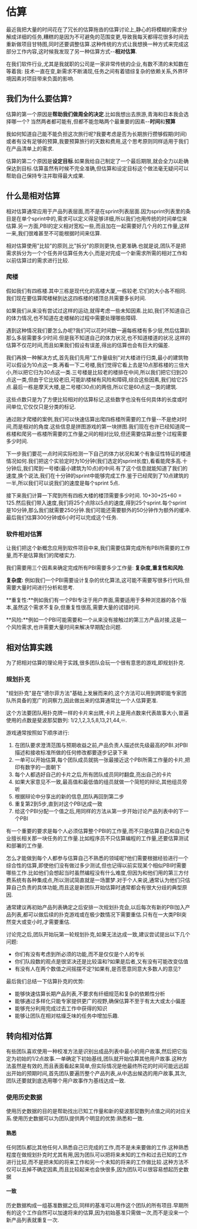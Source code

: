 # 估算

最近我把大量的时间花在了冗长的估算拖沓的估算讨论上,静心的将模糊的需求分解成详细的任务,糟糕的是因为不可避免的范围变更,导致我每天都得花很多时间去重新做项目甘特图,同时还要调整估算.这种传统的方式让我想换一种方式来完成这部分工作内容,这时候我发现了另一种估算方式--**相对估算**.

在我们软件行业,尤其是我就职的公司是一家非常传统的企业,有数不清的未知数在等着我: 技术一直在变,新需求不断涌现,任务之间有着错综复杂的依赖关系,外界环境因素对项目带来负面的影响.

## 我们为什么要估算?

估算的第一个原因是**帮助我们做周全的决定**.比如我想出去旅游,青海和日本我会选择哪一个? 当然两者都可能有,但都不能忽略两个最重要的因素--**时间**和**预算**

我如何知道自己能不能负担这次旅行呢?我要考虑是否为长期旅行攒够假期(时间)或者有没有足够的预算,我要预算旅行的天数和费用,这个思考原则同样适用于我们在产品清单上的需求.

估算的第二个原因是**设定目标**.如果我给自己制定了一个最后期限,就会全力以赴确保达到目标.估算虽然有时候不完全准确,但估算和设定目标这个做法毫无疑问可以帮助自己保持专注并取得最大成果.

## 什么是相对估算

相对估算通常应用于产品列表层面,而不是在sprint列表层面.因为sprint列表里的条目是在单个sprint中的,需求可以定义得足够详细,所以我们也用传统的时间单位来估算.另一方面,PBI的定义相对宽松一些,而且加在一起需要好几个月的工作量,这样一来,我们很难甚至不可能根据时间来估算.

相对估算使用"比较"的原则,比"拆分"的原则更快,也更准确.也就是说,团队不是把需求拆分为一个个任务并估算任务大小,而是对完成一个新需求所需的相对工作和以前估算过的需求进行比较.

### 爬楼

假如我们有四栋楼.其中三栋是现代化的高楼大厦,一栋较老.它们的大小各不相同.我们现在要估算爬楼梯到达这四栋楼的楼顶总共需要多长时间.

如果我们从来没有尝试过这样的运动,就得考虑一些未知因素.比如,我们不知道自己的体力情况,也不知道在走楼梯的过程中需要处理哪些障碍.

遇到这种情况我们要怎么办呢?我们可以花时间数一遍每栋楼有多少层,然后估算趴那么多层需要多少时间.但是我不知道自己的体力状况,也不知道楼道的状况.这样的估算不仅花时间,而且如果我们假设有误差,得出的估算也会有巨大的偏差.

我们再换一种解决方式,首先我们先用"工作量级别"对大楼进行归类,最小的建筑物可以假设为10点这一类.再看一下二号楼,我们觉得它看上去是10点那栋楼的三倍大小,所以把它归为30点这一类.三号楼是比较老的楼排在中间,所以我们把它归到20点这一类,但由于它比较老旧,可能趴楼梯有风险和障碍,综合这些因素,我们给它25点.最后一栋是摩天大楼,是二号楼(30点)的两倍,所以它是60点这一类的建筑.

这些点数只是为了方便比较相对的估算标记,这些数字也没有任何具体的长度或时间单位,它仅仅只是分类的标记.

通过刚才爬楼的案例,我们可以快速估算出爬四栋楼所需要的工作量--不是绝对时间,而是相对的角度.这些信息是拼图游戏的第一块拼图.我们现在也许已经知道爬一栋楼和爬另一栋楼所需要的工作量之间的相对比较,但还需要估算出整个过程需要多少时间.

下一步我们要花一点时间实际检测一下自己的体力状况和某个有象征性特征的楼道情况如何.我们把这个实验定时为10分钟(我们选定的sprint长度),看看能爬多高.十分钟后,我们爬到一号楼(最小建筑为10点)的中间.有了这个信息就能知道了我们的速度,换个说法,我们在十分钟的sprint中能够完成工作.鉴于已经爬到了10点建筑的一半,所以我们可以说我们的速度是每个sprint 5点.

接下来我们计算一下爬到所有四栋大楼的楼顶需要多少时间. 10+30+25+60 = 125.然后我们带入速度,我们将25个点除以5点的速度,得到25个sprint.每个sprint是10分钟,那么我们就需要250分钟.我们可能还需要额外的50分钟作为额外的缓冲.最后我们估算300分钟或6小时可以完成这个任务.

### 软件相对估算

让我们把这个新概念应用到软件项目中来,我们需要估算完成所有PBI所需要的工作量,而不是估算我们的爬楼实力.

我们需要用三个因素来确定完成所有PBI需要多少工作量: **复杂度,重复性和风险**.

**复杂度:** 例如我们一个PBI需要设计复杂的优化算法,这可能不需要写很多行代码,但需要大量时间进行分析和思考.

**重复性:**例如我们有一个PBI专注于用户界面,需要适用于多种浏览器的各个版本,虽然这个需求不复杂,但重复性很高,需要大量的试错时间.

**风险:**例如一个PBI可能需要和一个从来没有接触过的第三方产品对接,这是一个风险需求,也许需要大量时间来解决早期配合问题.

## 相对估算实践

为了把相对估算的理论用于实践,很多团队会玩一个很有意思的游戏,即规划扑克.

### 规划扑克

"规划扑克"是在"德尔菲方法"基础上发展而来的,这个方法可以用到跨职能专家团队所具备的宽广的洞察力,因此做出来的估算通常比一个人估算更准.

这个方法要团队用扑克牌一样的卡片来出牌,卡片上是用点数来代表故事大小,普遍使用的点数是斐波那契数列: 1/2,1,2,3,5,8,13,21,44,♾.

游戏通常按照如下顺序进行: 
1. 在团队要求澄清范围与预期收益之前,产品负责人描述优先级最高的PBI.对PBI描述和接收标准所做的任何修改都要逐步记录下来
2. 一单可以开始估算,每个团队成员就挑一张最接近这个PBI所需工作量的卡片,把印有数字的一面朝下
3. 每个人都选好自己的卡片之后,所有团队成员同时翻盘,亮出自己的卡片
4. 如果大家意见不一致,最高值和最低值的组员就做一个简短的辩论,其他组员旁听
5. 根据辩论中分享出的新的信息,团队再回到第二步
6. 重复第2到5步,直到对这个PBI达成一致
7. 给这个PBI分配一个值之后,用同样的方法从第一步开始讨论产品列表中的下一个PBI

有一个重要的要求是每个人必须估算整个PBI的工作量,而不只是估算自己和自己专业擅长相关那一块任务的工作量.比如程序员不只估算编程的工作量,还要估算测试和部署的工作量.

怎么才能做到每个人都参与估算自己不熟悉的领域呢?他们需要根据经验进行一个综合性的估算,即使他们没有做过多少测试,但也记得以前实现某个相似PBI时需要哪些工作.比如他们会想起当时虽然编程没有什么难度,但因为和他们用的第三方付费系统有各种集成点,所以测试简直就是一场噩梦.对于个人来说,通常认为他们只估算自己负责的具体功能,而且这是新团队开始估算时通常都会有很大分歧的典型原因.

通常建议再初始产品列表确定之后安排一次规划扑克会,以后每次有新的PBI加入产品列表,都可以做后续的扑克游戏或在极少数情况下需要重估.只有在一大类PBI突然变大或变小时,才需要重估.

讨论完之后,团队开始玩第一轮规划扑克,如果无法达成一致,建议尝试提出以下几个问题:
* 你们有没有考虑到所必须的功能,而不是仅仅是个人的专长
* 你们队段数的观点是很坚决还是比较温和?如果是后者,又有没有可能改变估值
* 有没有人在两个数值之间摇摆不定?如果有,是否愿意同意大多数人的意见?

最后我们总结一下估算扑克的优势:
* 能够快速估算长期产品列表,不要求有纤细规范和复杂的依赖性分析
* 能够通过多样化只能专家提供更广的视野,确保估算不至于有太大或太小偏差
* 能够充分利用完成过去工作中获得的知识
* 能够让团队在相对枯燥乏味的任务中增加乐趣.

                                                                                                                                                                                                                                                                                               
## 转向相对估算

有些团队喜欢使用一种校准方法是识别出成品列表中最小的用户故事,然后把它指定为初始的1/2点故事.一单确定下初始基线,团队就开始估算其他用户故事.这种方法虽然是有效的,而且表面看起来简单,但实际情况是他最终所花的时间可能远远超出开始的预期时间,首先团队要遍历整个产品列表,从中选出候选的用户故事,其次,团队还要就到底选用哪个用户故事作为基线达成一致.

### 使用历史数据

使用历史数据的目的是帮助找出已知工作量和新的斐波那契数列点值之间的对应关系.使用历史数据可以为团队提供两个明显的优势:熟悉和一致.

#### 熟悉

任何团队都比其他任何人熟悉自己已完成的工作,而不是未来要做的工作.这种熟悉程度在做规划扑克时尤其有用,因为团队可以把将来未知的工作和过去已知的工作进行比较,而不是把未知的将来工作和另一个未知的将来的工作做比较.这种方法不仅可以去掉不确定因素,而且比较起来也会快很多,因为团队可以很容易想起历史数据

#### 一致

历史数据构成一组基准数据之后,同样的基准可以用作这个团队的所有项目.早期所有的这个工作自然可以加速将来的估算,因为初始基准只需做一次,而不是没来一个新产品列表就重复一次.





